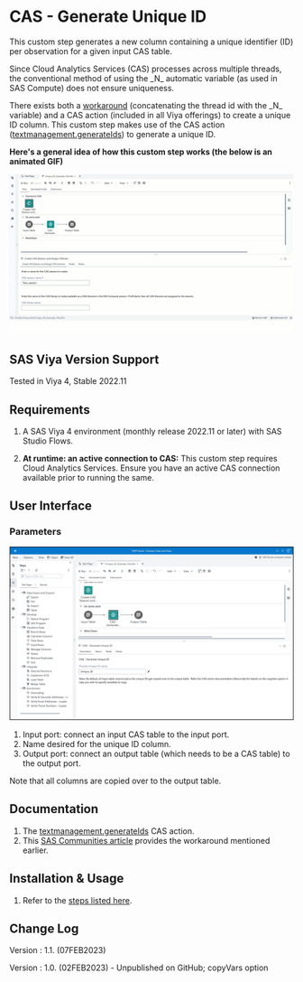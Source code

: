 # CAS - Generate Unique ID

This custom step generates a new column containing a unique identifier (ID) per observation for a given input CAS table.

Since Cloud Analytics Services (CAS) processes across multiple threads, the conventional method of using the \_N\_  automatic variable (as used in SAS Compute) does not ensure uniqueness. 

There exists both a [workaround](https://communities.sas.com/t5/SAS-Communities-Library/Creating-a-unique-ID-with-CAS-DATA-Step/ta-p/644592) (concatenating the thread id with the \_N\_ variable) and a CAS action (included in all Viya offerings) to create a unique ID column.  This custom step makes use of the CAS action ([textmanagement.generateIds](https://go.documentation.sas.com/doc/en/pgmsascdc/default/casvtapg/n0qdvvymlj69d7n18dfvh6ipjn2k.htm#p1rs825m6ue07wn1tusdtru2vrc5)) to generate a unique ID.

**Here's a general idea of how this custom step works (the below is an animated GIF)**

![CAS - Generate Unique ID](./img/cas-generate-unique-id.gif)

## SAS Viya Version Support
Tested in Viya 4, Stable 2022.11

## Requirements

1. A SAS Viya 4 environment (monthly release 2022.11 or later) with SAS Studio Flows.

2. **At runtime: an active connection to CAS:** This custom step requires Cloud Analytics Services. Ensure you have an active CAS connection available prior to running the same.

## User Interface

### Parameters

![Parameters](./img/generate-unique-id-parameters.png)

1. Input port: connect an input CAS table to the input port.
2. Name desired for the unique ID column.
3. Output port: connect an output table (which needs to be a CAS table) to the output port.

Note that all columns are copied over to the output table.

## Documentation
1. The [textmanagement.generateIds](https://go.documentation.sas.com/doc/en/pgmsascdc/default/casvtapg/n0qdvvymlj69d7n18dfvh6ipjn2k.htm#p1rs825m6ue07wn1tusdtru2vrc5) CAS action. 
2. This [SAS Communities article](https://communities.sas.com/t5/SAS-Communities-Library/Creating-a-unique-ID-with-CAS-DATA-Step/ta-p/644592) provides the workaround mentioned earlier. 

## Installation & Usage
1. Refer to the [steps listed here](https://github.com/sassoftware/sas-studio-custom-steps#getting-started---making-a-custom-step-from-this-repository-available-in-sas-studio).

## Change Log
Version : 1.1.   (07FEB2023)

Version : 1.0.   (02FEB2023)   - Unpublished on GitHub; copyVars option
